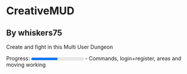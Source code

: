 CreativeMUD
===========
By whiskers75
-------------
Create and fight in this Multi User Dungeon

Progress: <progress value="50" max="100"></progress> - Commands, login+register, areas and moving working